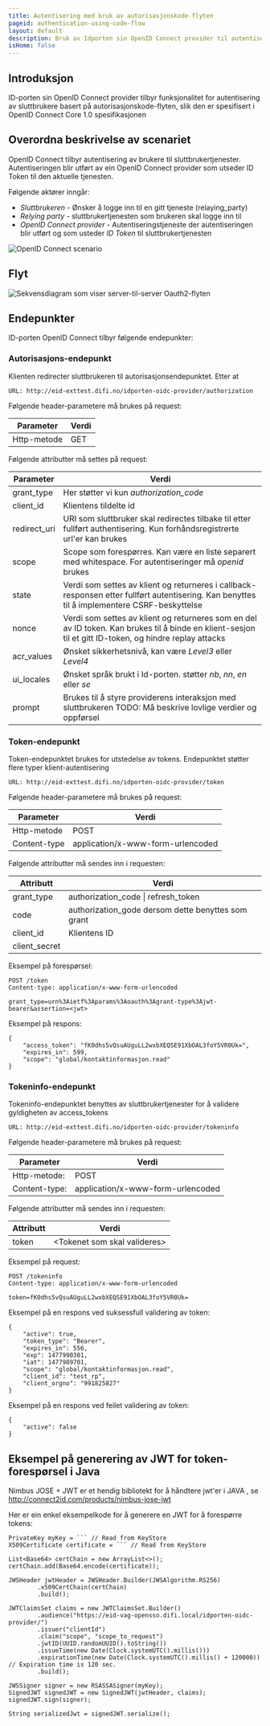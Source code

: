 ```yaml
---
title: Autentisering med bruk av autorisasjonskode-flyten
pageid: authentication-using-code-flow
layout: default
description: Bruk av Idporten sin OpenID Connect provider til autentisering med autorisasjonskode-flyten
isHome: false
---
```


## Introduksjon

ID-porten sin OpenID Connect provider tilbyr funksjonalitet for autentisering av sluttbrukere basert på autorisasjonskode-flyten, slik den er spesifisert i OpenID Connect Core 1.0 spesifikasjonen

## Overordna beskrivelse av scenariet

OpenID Connect tilbyr autentisering av brukere til sluttbrukertjenester. Autentiseringen blir utført av ein OpenID Connect provider som utseder ID Token til den aktuelle tjenesten.

Følgende aktører inngår:

* *Sluttbrukeren* \- Ønsker å logge inn til en gitt tjeneste (relaying_party)
* *Relying party* \- sluttbrukertjenesten som brukeren skal logge inn til
* *OpenID Connect provider* \- Autentiseringstjeneste der autentiseringen blir utført og som usteder *ID Token* til sluttbrukertjenesten

![](/idporten-oidc-dokumentasjon/assets/images/openid_scenario.png "OpenID Connect scenario")


## Flyt

![](/idporten-oidc-dokumentasjon/assets/images/openid_auth_code_flow.png "Sekvensdiagram som viser server-til-server Oauth2-flyten")

 
## Endepunkter

ID-porten OpenID Connect tilbyr følgende endepunkter:


### Autorisasjons-endepunkt

Klienten redirecter sluttbrukeren til autorisasjonsendepunktet. Etter at 

```
URL: http://eid-exttest.difi.no/idporten-oidc-provider/authorization
```

Følgende header-parametere må brukes på request:

| Parameter  | Verdi |
| --- | --- |
|Http-metode|GET|

Følgende attributter må settes på request:

| Parameter  | Verdi |
| --- | --- |
|grant_type| Her støtter vi kun _authorization\_code_ |
| client\_id | Klientens tildelte id |
| redirect\_uri | URI som sluttbruker skal redirectes tilbake til etter fullført authentisering. Kun forhåndsregistrerte url'er kan brukes |
| scope | Scope som forespørres. Kan være en liste separert med whitespace. For autentiseringer må _openid_ brukes |
| state | Verdi som settes av klient og returneres i callback-responsen etter fullført autentisering. Kan benyttes til å implementere CSRF-beskyttelse |
| nonce | Verdi som settes av klient og returneres som en del av ID token. Kan brukes til å binde en klient-sesjon til et gitt ID-token, og hindre replay attacks  |
| acr\_values | Ønsket sikkerhetsnivå, kan være *Level3* eller *Level4* |
| ui\_locales | Ønsket språk brukt i Id-porten. støtter *nb*, *nn*, *en* eller *se* |
| prompt | Brukes til å styre providerens interaksjon med sluttbrukeren TODO: Må beskrive lovlige verdier og oppførsel |


### Token-endepunkt

Token-endepunktet brukes for utstedelse av tokens. Endepunktet støtter flere typer klient-autentisering

```
URL: http://eid-exttest.difi.no/idporten-oidc-provider/token
```

Følgende header-parametere må brukes på request:

| Parameter  | Verdi |
| --- | --- |
| Http-metode | POST |
| Content-type | application/x-www-form-urlencoded |


Følgende attributter må sendes inn i requesten:

| Attributt  | Verdi |
| --- | --- |
| grant_type | authorization\_code \| refresh\_token|
| code | authorization\_gode dersom dette benyttes som grant |
| client_id | Klientens ID |
| client_secret | 

Eksempel på forespørsel:

```
POST /token
Content-type: application/x-www-form-urlencoded
 
grant_type=urn%3Aietf%3Aparams%3Aoauth%3Agrant-type%3Ajwt-bearer&assertion=<jwt>
```

Eksempel på respons:

```
{
    "access_token": "fK0dhs5vQsuAUguLL2wxbXEQSE91XbOAL3foY5VR0Uk=",
    "expires_in": 599,
    "scope": "global/kontaktinformasjon.read"
}
```

### Tokeninfo-endepunkt

Tokeninfo-endepunktet benyttes av sluttbrukertjenester for å validere gyldigheten av access_tokens

```
URL: http://eid-exttest.difi.no/idporten-oidc-provider/tokeninfo
```

Følgende header-parametere må brukes på request:

| Parameter  | Verdi |
| --- | --- |
|Http-metode:|POST|
|Content-type:|application/x-www-form-urlencoded|

Følgende attributter må sendes inn i requesten:

| Attributt  | Verdi |
| --- | --- |
|token|\<Tokenet som skal valideres\>|

Eksempel på request:

```
POST /tokeninfo
Content-type: application/x-www-form-urlencoded
 
token=fK0dhs5vQsuAUguLL2wxbXEQSE91XbOAL3foY5VR0Uk=
```
 
Eksempel på en respons ved suksessfull validering av token:

```
{
    "active": true,
    "token_type": "Bearer",
    "expires_in": 556,
    "exp": 1477990301,
    "iat": 1477989701,
    "scope": "global/kontaktinformasjon.read",
    "client_id": "test_rp",
    "client_orgno": "991825827"
}
```
 
Eksempel på en respons ved feilet validering av token:

```
{
    "active": false
}  
```
 
## Eksempel på generering av JWT for token-forespørsel i Java

Nimbus JOSE + JWT er et hendig bibliotekt for å håndtere jwt'er i JAVA , se http://connect2id.com/products/nimbus-jose-jwt

Her er ein enkel eksempelkode for å generere en JWT for å forespørre tokens:

```
PrivateKey myKey = ``` // Read from KeyStore
X509Certificate certificate = ``` // Read from KeyStore
 
List<Base64> certChain = new ArrayList<>();
certChain.add(Base64.encode(certificate));
 
JWSHeader jwtHeader = JWSHeader.Builder(JWSAlgorithm.RS256)
        .x509CertChain(certChain)
        .build();
 
JWTClaimsSet claims = new JWTClaimsSet.Builder()
        .audience("https://eid-vag-opensso.difi.local/idporten-oidc-provider/")
        .issuer("clientId")
        .claim("scope", "scope_to_request")
        .jwtID(UUID.randomUUID().toString())
        .issueTime(new Date(Clock.systemUTC().millis()))
        .expirationTime(new Date(Clock.systemUTC().millis() + 120000)) // Expiration time is 120 sec.
        .build();
 
JWSSigner signer = new RSASSASigner(myKey);
SignedJWT signedJWT = new SignedJWT(jwtHeader, claims);
signedJWT.sign(signer);
 
String serializedJwt = signedJWT.serialize();
```